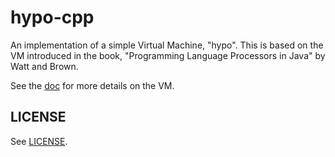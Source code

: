 # hypo-cpp

An implementation of a simple Virtual Machine, "hypo". This is based on the VM introduced in the book, "Programming Language Processors in Java" by Watt and Brown.

See the [doc](docs/hypo_spec.md) for more details on the VM.

## LICENSE

See [LICENSE](LICENSE.md).
